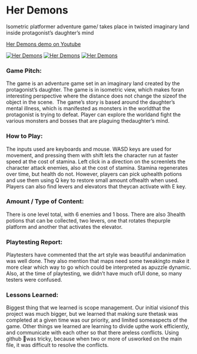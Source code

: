 # Her Demons

Isometric platformer adventure game/ takes place in twisted imaginary land inside protagonist’s daughter’s mind   

[Her Demons demo on Youtube](https://www.youtube.com/watch?v=0fa3i2y19Mg)   

[![Her Demons](https://img.youtube.com/vi/0fa3i2y19Mg/1.jpg)](https://www.youtube.com/watch?v=0fa3i2y19Mg) [![Her Demons](https://img.youtube.com/vi/0fa3i2y19Mg/2.jpg)](https://www.youtube.com/watch?v=0fa3i2y19Mg) [![Her Demons](https://img.youtube.com/vi/0fa3i2y19Mg/3.jpg)](https://www.youtube.com/watch?v=0fa3i2y19Mg)  

### Game​ ​Pitch:   
The​ ​game​ ​is​ ​an​ ​adventure​ ​game​ ​set​ ​in​ ​an​ ​imaginary​ ​land​ ​created​ ​by​ ​the​ ​protagonist’s​ ​daughter.
The​ ​game​ ​is​ ​in​ ​isometric​ ​view,​ ​which​ ​makes​ ​for​ ​an​ ​interesting​ ​perspective​ ​where​ ​the​ ​distance
does​ ​not​ ​change​ ​the​ ​size​ ​of​ ​the​ ​object​ ​in​ ​the​ ​scene.​ ​ ​The​ ​game’s​ ​story​ ​is​ ​based​ ​around​ ​the
daughter’s​ ​mental​ ​illness,​ ​which​ ​is​ ​manifested​ ​as​ ​monsters​ ​in​ ​the​ ​world​ ​that​ ​the​ ​protagonist​ ​is
trying​ ​to​ ​defeat.​ ​Player​ ​can​ ​explore​ ​the​ ​world​ ​and​ ​fight​ ​the​ ​various​ ​monsters​ ​and​ ​bosses​ ​that​ ​are
plaguing​ ​the​ ​daughter’s​ ​mind.

### How​ ​to​ ​Play:   
The​ ​inputs​ ​used​ ​are​ ​keyboards​ ​and​ ​mouse.​ ​WASD​ ​keys​ ​are​ ​used​ ​for​ ​movement,​ ​and​ ​pressing
them​ ​with​ ​shift​ ​lets​ ​the​ ​character​ ​run​ ​at​ ​faster​ ​speed​ ​at​ ​the​ ​cost​ ​of​ ​stamina.​ ​Left​ ​click​ ​in​ ​a
direction​ ​on​ ​the​ ​screen​ ​lets​ ​the​ ​character​ ​attack​ ​enemies,​ ​also​ ​at​ ​the​ ​cost​ ​of​ ​stamina.​ ​Stamina
regenerates​ ​over​ ​time,​ ​but​ ​health​ ​do​ ​not.​ ​However,​ ​players​ ​can​ ​pick​ ​up​ ​health​ ​potions​ ​and​ ​use
them​ ​using​ ​Q​ ​key​ ​to​ ​restore​ ​small​ ​amount​ ​of​ ​health​ ​when​ ​used.​ ​Players​ ​can​ ​also​ ​find​ ​levers​ ​and
elevators​ ​that​ ​they​ ​can​ ​activate​ ​with​ ​E​ ​key.

### Amount​ ​/​ ​Type​ ​of​ ​Content:   
There​ ​is​ ​one​ ​level​ ​total,​ ​with​ ​6​ ​enemies​ ​and​ ​1​ ​boss.​ ​There​ ​are​ ​also​ ​3​ ​health​ ​potions​ ​that​ ​can​ ​be
collected,​ ​two​ ​levers,​ ​one​ ​that​ ​rotates​ ​the​ ​purple​ ​platform​ ​and​ ​another​ ​that​ ​activates​ ​the
elevator.

### Playtesting​ ​Report:   
Playtesters​ ​have​ ​commented​ ​that​ ​the​ ​art​ ​style​ ​was​ ​beautiful​ ​and​ ​animation​ ​was​ ​well​ ​done.​ ​They
also​ ​mention​ ​that​ ​maps​ ​need​ ​some​ ​tweaking​ ​to​ ​make​ ​it​ ​more​ ​clear​ ​which​ ​way​ ​to​ ​go​ ​which​ ​could
be​ ​interpreted​ ​as​ ​a​ ​puzzle​ ​dynamic.​ ​Also,​ ​at​ ​the​ ​time​ ​of​ ​playtesting,​ ​we​ ​didn’t​ ​have​ ​much​ ​of​ ​UI
done,​ ​so​ ​many​ ​testers​ ​were​ ​confused.

### Lessons​ ​Learned:   
Biggest​ ​thing​ ​that​ ​we​ ​learned​ ​is​ ​scope​ ​management.​ ​Our​ ​initial​ ​vision​ ​of​ ​this​ ​project​ ​was​ ​much
bigger,​ ​but​ ​we​ ​learned​ ​that​ ​making​ ​sure​ ​the​ ​task​ ​was​ ​completed​ ​at​ ​a​ ​given​ ​time​ ​was​ ​our​ ​priority,
and​ ​limited​ ​some​ ​aspects​ ​of​ ​the​ ​game.​ ​Other​ ​things​ ​we​ ​learned​ ​are​ ​learning​ ​to​ ​divide​ ​up​ ​the
work​ ​efficiently,​ ​and​ ​communicate​ ​with​ ​each​ ​other​ ​so​ ​that​ ​there​ ​are​ ​less​ ​conflicts.​ ​Using​ ​github was​ ​tricky,​ ​because​ ​when​ ​two​ ​or​ ​more​ ​of​ ​us​ ​worked​ ​on​ ​the​ ​main​ ​file,​ ​it​ ​was​ ​difficult​ ​to​ ​resolve
the​ ​conflicts.
